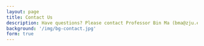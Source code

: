 ```yaml
---
layout: page
title: Contact Us
description: Have questions? Please contact Professor Bin Ma (bma@zju.edu.cn).
background: '/img/bg-contact.jpg'
form: true
---
```


